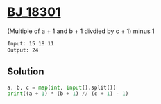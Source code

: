 # [BJ_18301](https://acmicpc.net/problem/18301)

(Multiple of a + 1 and b + 1 divdied by c + 1) minus 1

```txt
Input: 15 18 11
Output: 24
```

## Solution

```py
a, b, c = map(int, input().split())
print((a + 1) * (b + 1) // (c + 1) - 1)
```
